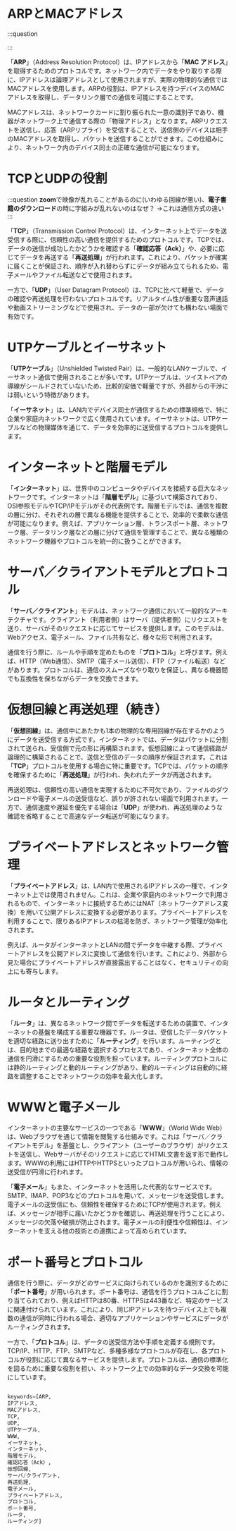 # ARPとMACアドレス

:::question

:::

「**ARP**」（Address Resolution Protocol）は、IPアドレスから「**MAC アドレス**」を取得するためのプロトコルです。ネットワーク内でデータをやり取りする際に、IPアドレスは論理アドレスとして使用されますが、実際の物理的な通信ではMACアドレスを使用します。ARPの役割は、IPアドレスを持つデバイスのMACアドレスを取得し、データリンク層での通信を可能にすることです。

MACアドレスは、ネットワークカードに割り振られた一意の識別子であり、機器がネットワーク上で通信する際の「物理アドレス」となります。ARPリクエストを送信し、応答（ARPリプライ）を受信することで、送信側のデバイスは相手のMACアドレスを取得し、パケットを送信することができます。この仕組みにより、ネットワーク内のデバイス同士の正確な通信が可能になります。

# TCPとUDPの役割

:::question 
**zoom**で映像が乱れることがあるのに(いわゆる回線が悪い)、**電子書籍のダウンロード**の時に字組みが乱れないのはなぜ？
$\rightarrow$これは通信方式の違い
:::

「**TCP**」（Transmission Control Protocol）は、インターネット上でデータを送受信する際に、信頼性の高い通信を提供するためのプロトコルです。TCPでは、データの送信が成功したかどうかを確認する「**確認応答（Ack）**」や、必要に応じてデータを再送する「**再送処理**」が行われます。これにより、パケットが確実に届くことが保証され、順序が入れ替わらずにデータが組み立てられるため、電子メールやファイル転送などで使用されます。

一方で、「**UDP**」（User Datagram Protocol）は、TCPに比べて軽量で、データの確認や再送処理を行わないプロトコルです。リアルタイム性が重要な音声通話や動画ストリーミングなどで使用され、データの一部が欠けても構わない場面で有効です。

# UTPケーブルとイーサネット

「**UTPケーブル**」（Unshielded Twisted Pair）は、一般的なLANケーブルで、イーサネット通信で使用されることが多いです。UTPケーブルは、ツイストペアの導線がシールドされていないため、比較的安価で軽量ですが、外部からの干渉には弱いという特徴があります。

「**イーサネット**」は、LAN内でデバイス同士が通信するための標準規格で、特に企業や家庭内ネットワークで広く使用されています。イーサネットは、UTPケーブルなどの物理媒体を通じて、データを効率的に送受信するプロトコルを提供します。

# インターネットと階層モデル

「**インターネット**」は、世界中のコンピュータやデバイスを接続する巨大なネットワークです。インターネットは「**階層モデル**」に基づいて構築されており、OSI参照モデルやTCP/IPモデルがその代表例です。階層モデルでは、通信を複数の層に分け、それぞれの層で異なる機能を提供することで、効率的で柔軟な通信が可能になります。例えば、アプリケーション層、トランスポート層、ネットワーク層、データリンク層などの層に分けて通信を管理することで、異なる種類のネットワーク機器やプロトコルを統一的に扱うことができます。

# サーバ／クライアントモデルとプロトコル

「**サーバ／クライアント**」モデルは、ネットワーク通信において一般的なアーキテクチャです。クライアント（利用者側）はサーバ（提供者側）にリクエストを送り、サーバがそのリクエストに応じてサービスを提供します。このモデルは、Webアクセス、電子メール、ファイル共有など、様々な形で利用されます。

通信を行う際に、ルールや手順を定めたものを「**プロトコル**」と呼びます。例えば、HTTP（Web通信）、SMTP（電子メール送信）、FTP（ファイル転送）などがあります。プロトコルは、通信のスムーズなやり取りを保証し、異なる機器間でも互換性を保ちながらデータを交換できます。

# 仮想回線と再送処理（続き）

「**仮想回線**」は、通信中にあたかも1本の物理的な専用回線が存在するかのようにデータを送受信する方式です。インターネットでは、データはパケットに分割されて送られ、受信側で元の形に再構築されます。仮想回線によって通信経路が論理的に構築されることで、送信と受信のデータの順序が保証されます。これは「**TCP**」プロトコルを使用する場合に特に重要です。TCPでは、パケットの順序を確保するために「**再送処理**」が行われ、失われたデータが再送されます。

再送処理は、信頼性の高い通信を実現するために不可欠であり、ファイルのダウンロードや電子メールの送受信など、誤りが許されない場面で利用されます。一方で、通信速度や遅延を優先する場合は「**UDP**」が使われ、再送処理のような確認を省略することで高速なデータ転送が可能になります。

# プライベートアドレスとネットワーク管理

「**プライベートアドレス**」は、LAN内で使用されるIPアドレスの一種で、インターネット上では使用されません。これは、企業や家庭内のネットワークで利用されるもので、インターネットに接続するためにはNAT（ネットワークアドレス変換）を用いて公開アドレスに変換する必要があります。プライベートアドレスを利用することで、限りあるIPアドレスの枯渇を防ぎ、ネットワーク管理が効率化されます。

例えば、ルータがインターネットとLANの間でデータを中継する際、プライベートアドレスを公開アドレスに変換して通信を行います。これにより、外部から見た場合にプライベートアドレスが直接露出することはなく、セキュリティの向上にも寄与します。

# ルータとルーティング

「**ルータ**」は、異なるネットワーク間でデータを転送するための装置で、インターネットの基盤を構成する重要な機器です。ルータは、受信したデータパケットを適切な経路に送り出すために「**ルーティング**」を行います。ルーティングとは、目的地までの最適な経路を選択するプロセスであり、インターネット全体の通信を円滑にするための重要な役割を担っています。ルーティングプロトコルには静的ルーティングと動的ルーティングがあり、動的ルーティングは自動的に経路を調整することでネットワークの効率を最大化します。

# WWWと電子メール

インターネットの主要なサービスの一つである「**WWW**」（World Wide Web）は、Webブラウザを通じて情報を閲覧する仕組みです。これは「サーバ／クライアントモデル」を基盤とし、クライアント（ユーザーのブラウザ）がリクエストを送信し、Webサーバがそのリクエストに応じてHTML文書を返す形で動作します。WWWの利用にはHTTPやHTTPSといったプロトコルが用いられ、情報の送受信が円滑に行われます。

「**電子メール**」もまた、インターネットを活用した代表的なサービスです。SMTP、IMAP、POP3などのプロトコルを用いて、メッセージを送受信します。電子メールの送受信にも、信頼性を確保するためにTCPが使用されます。例えば、メッセージが相手に届いたかどうかを確認し、再送処理を行うことにより、メッセージの欠落や破損が防止されます。電子メールの利便性や信頼性は、インターネットを支える他の技術との連携によって高められています。

#  ポート番号とプロトコル
通信を行う際に、データがどのサービスに向けられているのかを識別するために「**ポート番号**」が用いられます。ポート番号は、通信を行うプロトコルごとに割り当てられており、例えばHTTPは80番、HTTPSは443番など、特定のサービスに関連付けられています。これにより、同じIPアドレスを持つデバイス上でも複数の通信が同時に行われる場合、適切なアプリケーションやサービスにデータがルーティングされます。

一方で、「**プロトコル**」は、データの送受信方法や手順を定義する規則です。TCP/IP、HTTP、FTP、SMTPなど、多種多様なプロトコルが存在し、各プロトコルが役割に応じて異なるサービスを提供します。プロトコルは、通信の標準化を図るために重要な役割を担い、ネットワーク上での効率的なデータ交換を可能にしています。


```python {cmd=true matplotlib=true}

keywords=[ARP,
IPアドレス,
MACアドレス,
TCP,
UDP,
UTPケーブル,
WWW,
イーサネット,
インターネット,
階層モデル,
確認応答（Ack）,
仮想回線,
サーバ/クライアント,
再送処理,
電子メール,
プライベートアドレス,
プロトコル,
ポート番号,
ルータ,
ルーティング]
```